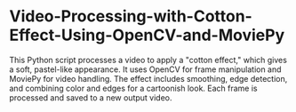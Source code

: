 # Video-Processing-with-Cotton-Effect-Using-OpenCV-and-MoviePy
This Python script processes a video to apply a "cotton effect," which gives a soft, pastel-like appearance. It uses OpenCV for frame manipulation and MoviePy for video handling. The effect includes smoothing, edge detection, and combining color and edges for a cartoonish look. Each frame is processed and saved to a new output video.
